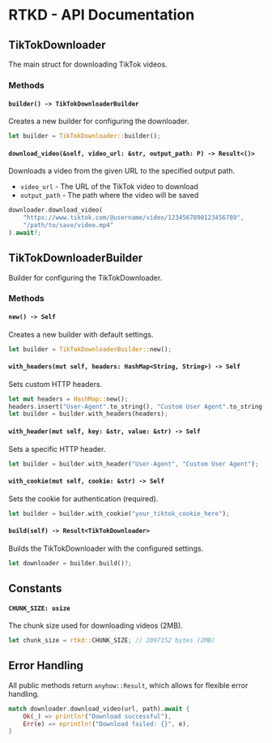 # RTKD - API Documentation

## TikTokDownloader

The main struct for downloading TikTok videos.

### Methods

#### `builder() -> TikTokDownloaderBuilder`

Creates a new builder for configuring the downloader.

```rust
let builder = TikTokDownloader::builder();
```

#### `download_video(&self, video_url: &str, output_path: P) -> Result<()>`

Downloads a video from the given URL to the specified output path.

- `video_url` - The URL of the TikTok video to download
- `output_path` - The path where the video will be saved

```rust
downloader.download_video(
    "https://www.tiktok.com/@username/video/1234567890123456789",
    "/path/to/save/video.mp4"
).await?;
```

## TikTokDownloaderBuilder

Builder for configuring the TikTokDownloader.

### Methods

#### `new() -> Self`

Creates a new builder with default settings.

```rust
let builder = TikTokDownloaderBuilder::new();
```

#### `with_headers(mut self, headers: HashMap<String, String>) -> Self`

Sets custom HTTP headers.

```rust
let mut headers = HashMap::new();
headers.insert("User-Agent".to_string(), "Custom User Agent".to_string());
let builder = builder.with_headers(headers);
```

#### `with_header(mut self, key: &str, value: &str) -> Self`

Sets a specific HTTP header.

```rust
let builder = builder.with_header("User-Agent", "Custom User Agent");
```

#### `with_cookie(mut self, cookie: &str) -> Self`

Sets the cookie for authentication (required).

```rust
let builder = builder.with_cookie("your_tiktok_cookie_here");
```

#### `build(self) -> Result<TikTokDownloader>`

Builds the TikTokDownloader with the configured settings.

```rust
let downloader = builder.build()?;
```

## Constants

#### `CHUNK_SIZE: usize`

The chunk size used for downloading videos (2MB).

```rust
let chunk_size = rtkd::CHUNK_SIZE; // 2097152 bytes (2MB)
```

## Error Handling

All public methods return `anyhow::Result`, which allows for flexible error handling.

```rust
match downloader.download_video(url, path).await {
    Ok(_) => println!("Download successful"),
    Err(e) => eprintln!("Download failed: {}", e),
}
``` 